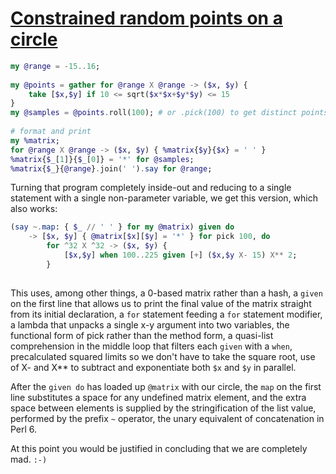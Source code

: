 [1]: https://rosettacode.org/wiki/Constrained_random_points_on_a_circle

# [Constrained random points on a circle][1]

```raku
my @range = -15..16;
 
my @points = gather for @range X @range -> ($x, $y) {
    take [$x,$y] if 10 <= sqrt($x*$x+$y*$y) <= 15
}
my @samples = @points.roll(100); # or .pick(100) to get distinct points
 
# format and print
my %matrix;
for @range X @range -> ($x, $y) { %matrix{$y}{$x} = ' ' }
%matrix{$_[1]}{$_[0]} = '*' for @samples;
%matrix{$_}{@range}.join(' ').say for @range;
```


Turning that program completely inside-out and reducing to a single statement with a single non-parameter variable, we get this version, which also works:

```raku
(say ~.map: { $_ // ' ' } for my @matrix) given do
    -> [$x, $y] { @matrix[$x][$y] = '*' } for pick 100, do
        for ^32 X ^32 -> ($x, $y) {
            [$x,$y] when 100..225 given [+] ($x,$y X- 15) X** 2;
        }
 
```


This uses, among other things, a 0-based matrix rather than a hash, a `given` on the first line that allows us to print the final value of the matrix straight from its initial declaration, a `for` statement feeding a `for` statement modifier, a lambda that unpacks a single x-y argument into two variables, the functional form of pick rather than the method form, a quasi-list comprehension in the middle loop that filters each `given` with a `when`, precalculated squared limits so we don't have to take the square root, use of X- and X\*\* to subtract and exponentiate both `$x` and `$y` in parallel.



After the `given do` has loaded up `@matrix` with our circle, the `map` on the first line substitutes a space for any undefined matrix element, and the extra space between elements is supplied by the stringification of the list value, performed by the prefix `~` operator, the unary equivalent of concatenation in Perl&#160;6.



At this point you would be justified in concluding that we are completely mad. `:-)`